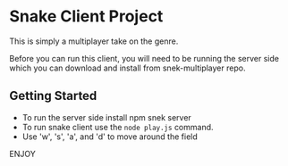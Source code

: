 # Snake Client Project

This is simply a multiplayer take on the genre.

Before you can run this client, you will need to be running the server side which you can download and install from snek-multiplayer repo. 

## Getting Started

- To run the server side install npm snek server
- To run snake client use the `node play.js` command.
- Use 'w', 's', 'a', and 'd' to move around the field

ENJOY